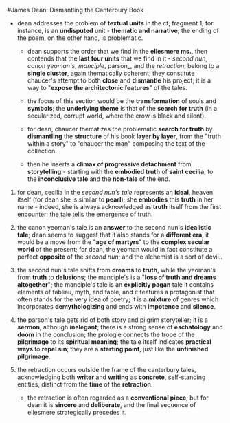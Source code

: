 #James Dean: Dismantling the Canterbury Book

- dean addresses the problem of __textual units__ in the ct; fragment 1, for instance, is an __undisputed__ unit - __thematic and narrative__; the ending of the poem, on the other hand, is problematic.

	- dean supports the order that we find in the __ellesmere ms.__, then contends that the __last four units__ that we find in it - _second nun_, _canon yeoman's_, _manciple_, parson_, and the _retraction_, belong to a __single cluster__, again thematically coherent; they constitute chaucer's attempt to both __close__ and __dismantle__ his project; it is a way to "__expose the architectonic features__" of the tales.

	- the focus of this section would be the __transformation__ of souls and __symbols__; the __underlying theme__ is that of the __search for truth__ (in a secularized, corrupt world, where the crow is black and silent).

	- for dean, chaucer thematizes the problematic __search for truth__ by __dismantling__ the __structure__ of his book __layer by layer__, from the "truth within a story" to "chaucer the man" composing the text of the collection.

	- then he inserts a __climax of progressive detachment__ from __storytelling__ - starting with the __embodied truth__ of __saint cecilia__, to the __inconclusive tale__ and the __non-tale__ of the end.

1. for dean, cecilia in the _second nun's tale_ represents an __ideal__, heaven itself (for dean she is similar to __pearl__); she __embodies__ this __truth__ in her name - indeed, she is always acknowledged as __truth__ itself from the first encounter; the tale tells the emergence of truth.

2. the canon yeoman's tale is an __answer__ to the second nun's __idealistic tale__; dean seems to suggest that it also stands for a __different era__; it would be a move from the "__age of martyrs__" to the __complex secular world__ of the present; for dean, the yeoman would in fact constitute a perfect __opposite__ of the _second nun_; and the alchemist is a sort of devil..

3. the second nun's tale shifts from __dreams__ to __truth__, while the yeoman's from __truth__ to __delusions__; the manciple's is a "__loss of truth and dreams altogether__"; the manciple's tale is an __explicitly pagan__ tale it contains elements of fabliau, myth, and fable, and it features a protagonist that often stands for the very idea of poetry; it is a __mixture__ of genres which incorporates __demythologizing__ and ends with __impotence__ and __silence__.

4. the parson's tale gets rid of both story and pilgrim storyteller; it is a __sermon__, although __inelegant__; there is a strong sense of __eschatology__ and __doom__ in the conclusion; the prologie connects the trope of the __pilgrimage__ to its __spiritual meaning__; the tale itself indicates __practical ways__ to __repel sin__; they are a __starting point__, just like the __unfinished pilgrimage__.

5. the retraction occurs outside the frame of the canterbury tales, acknowledging both __writer__ and __writing__ as __concrete__, self-standing entities, distinct from the __time__ of the __retraction__. 

	- the retraction is often regarded as a __conventional piece__; but for dean it is __sincere__ and __deliberate__, and the final sequence of ellesmere strategically precedes it.